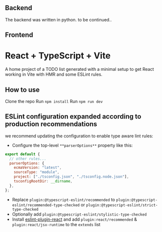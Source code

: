 ## Backend

The backend was written in python. to be continued..

## Frontend

# React + TypeScript + Vite

A home project of a TODO list generated with a minimal setup to get React working in Vite with HMR and some ESLint rules.

## How to use

Clone the repo
Run `npm install`
Run `npm run dev`

## ESLint configuration expanded according to production recommendations

we recommend updating the configuration to enable type aware lint rules:

- Configure the top-level `**parserOptions**` property like this:

```js
export default {
  // other rules...
  parserOptions: {
    ecmaVersion: "latest",
    sourceType: "module",
    project: ["./tsconfig.json", "./tsconfig.node.json"],
    tsconfigRootDir: __dirname,
  },
};
```

- Replace `plugin:@typescript-eslint/recommended` to `plugin:@typescript-eslint/recommended-type-checked` or `plugin:@typescript-eslint/strict-type-checked`
- Optionally add `plugin:@typescript-eslint/stylistic-type-checked`
- Install [eslint-plugin-react](https://github.com/jsx-eslint/eslint-plugin-react) and add `plugin:react/recommended` & `plugin:react/jsx-runtime` to the `extends` list
